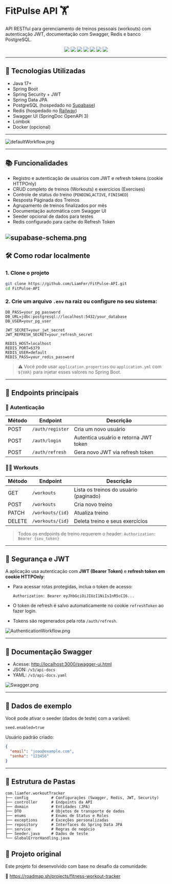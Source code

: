 # FitPulse API 🏋️

API RESTful para gerenciamento de treinos pessoais (workouts) com autenticação JWT, documentação com Swagger, Redis e banco PostgreSQL.  

<p align="center">
<img src="https://img.shields.io/badge/Java-ED8B00?style=for-the-badge&logo=openjdk&logoColor=white" />  <img src="https://img.shields.io/badge/Spring_Security-4DB33D?style=for-the-badge&logo=springsecurity&logoColor=white" />
  <img src="https://img.shields.io/badge/PostgreSQL-336791?style=for-the-badge&logo=postgresql&logoColor=white" />
  <img src="https://img.shields.io/badge/Redis-DC382D?style=for-the-badge&logo=redis&logoColor=white" />
  <img src="https://img.shields.io/badge/JWT-000000?style=for-the-badge&logo=jsonwebtokens&logoColor=white" />
  <img src="https://img.shields.io/badge/Swagger-85EA2D?style=for-the-badge&logo=swagger&logoColor=black" />
  <img src="https://img.shields.io/badge/Lombok-E81C1C?style=for-the-badge&logo=lombok&logoColor=white" />
</p>

---

## 🔧 Tecnologias Utilizadas

- Java 17+
- Spring Boot
- Spring Security + JWT
- Spring Data JPA
- PostgreSQL (hospedado no [Supabase](https://supabase.com))
- Redis (hospedado no [Railway](https://railway.app))
- Swagger UI (SpringDoc OpenAPI 3)
- Lombok
- Docker (opcional)

---
![defaultWorkflow.png](images/defaultWorkflow.png)

---

## 📚 Funcionalidades

- Registro e autenticação de usuários com JWT e refresh tokens (cookie HTTPOnly)
- CRUD completo de treinos (Workouts) e exercícios (Exercises)
- Controle de status do treino (`PENDING`,`ACTIVE`, `FINISHED`)
- Resposta Páginada dos Treinos
- Agrupamento de treinos finalizados por mês
- Documentação automática com Swagger UI
- Seeder opcional de dados para testes
- Redis configurado para cache do Refresh Token

![supabase-schema.png](images/supabase-schema.png)
---

## 🛠️ Como rodar localmente

### 1. Clone o projeto

```bash
git clone https://github.com/LiamFer/FitPulse-API.git
cd FitPulse-API
````

### 2. Crie um arquivo `.env` na raiz ou configure no seu sistema:

```env
DB_PASS=your_pg_password
DB_URL=jdbc:postgresql://localhost:5432/your_database
DB_USER=your_pg_user

JWT_SECRET=your_jwt_secret
JWT_REFRESH_SECRET=your_refresh_secret

REDIS_HOST=localhost
REDIS_PORT=6379
REDIS_USER=default
REDIS_PASS=your_redis_password
```

> ⚠️ Você pode usar `application.properties` ou `application.yml` com `${VAR}` para injetar esses valores no Spring Boot.

---

## 🧪 Endpoints principais

### 🔐 Autenticação

| Método | Endpoint         | Descrição                             |
| ------ | ---------------- | ------------------------------------- |
| POST   | `/auth/register` | Cria um novo usuário                  |
| POST   | `/auth/login`    | Autentica usuário e retorna JWT token |
| POST   | `/auth/refresh`  | Gera novo JWT via refresh token       |

### 🏋️‍♀️ Workouts

| Método | Endpoint                | Descrição                                    |
|--------| ----------------------- | -------------------------------------------- |
| GET    | `/workouts`             | Lista os treinos do usuário (paginado)       |
| POST   | `/workouts`             | Cria novo treino                             |
| PATCH  | `/workouts/{id}`        | Atualiza treino                              |
| DELETE | `/workouts/{id}`        | Deleta treino e seus exercícios              |

> Todos os endpoints de treino requerem o header:
> `Authorization: Bearer {seu_token}`

---

## 🔐 Segurança e JWT

A aplicação usa autenticação com **JWT (Bearer Token)** e **refresh token em cookie HTTPOnly**:

* Para acessar rotas protegidas, inclua o token de acesso:

  ```http
  Authorization: Bearer eyJhbGciOiJIUzI1NiIsInR5cCI6...
  ```

* O token de refresh é salvo automaticamente no cookie `refreshToken` ao fazer login.

* Tokens são regenerados pela rota `/auth/refresh`.

![AuthenticationWorkflow.png](images/AuthenticationWorkflow.png)

---

## 📄 Documentação Swagger

* Acesse: [http://localhost:3000/swagger-ui.html](http://localhost:3000/swagger-ui.html)
* JSON: `/v3/api-docs`
* YAML: `/v3/api-docs.yaml`

![Swagger.png](images/Swagger.png)

---

## 🌱 Dados de exemplo

Você pode ativar o seeder (dados de teste) com a variável:

```properties
seed.enabled=true
```

Usuário padrão criado:

```json
{
  "email": "joao@example.com",
  "senha": "123456"
}
```

---

## 🧱 Estrutura de Pastas

```
com.liamfer.workoutTracker
├── config          # Configurações (Swagger, Redis, JWT, Security)
├── controller      # Endpoints da API
├── domain          # Entidades (JPA)
├── DTO             # Objetos de transporte de dados
├── enums           # Enums de Status e Roles
├── exceptions      # Exceções personalizadas
├── repository      # Interfaces do Spring Data JPA
├── service         # Regras de negócio
├── Seeder.java     # Dados de teste
└── GlobalErrorHandling.java
```

## 📎 Projeto original

Este projeto foi desenvolvido com base no desafio da comunidade:

🔗 https://roadmap.sh/projects/fitness-workout-tracker


